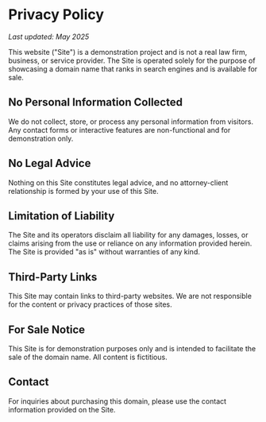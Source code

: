 # Privacy Policy

_Last updated: May 2025_

This website ("Site") is a demonstration project and is not a real law firm, business, or service provider. The Site is operated solely for the purpose of showcasing a domain name that ranks in search engines and is available for sale.

## No Personal Information Collected
We do not collect, store, or process any personal information from visitors. Any contact forms or interactive features are non-functional and for demonstration only.

## No Legal Advice
Nothing on this Site constitutes legal advice, and no attorney-client relationship is formed by your use of this Site.

## Limitation of Liability
The Site and its operators disclaim all liability for any damages, losses, or claims arising from the use or reliance on any information provided herein. The Site is provided "as is" without warranties of any kind.

## Third-Party Links
This Site may contain links to third-party websites. We are not responsible for the content or privacy practices of those sites.

## For Sale Notice
This Site is for demonstration purposes only and is intended to facilitate the sale of the domain name. All content is fictitious.

## Contact
For inquiries about purchasing this domain, please use the contact information provided on the Site. 